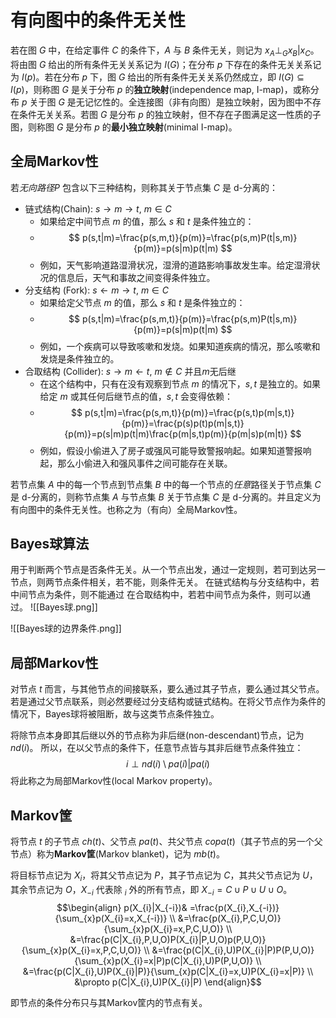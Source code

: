 # 有向图中的条件无关性

若在图 $G$ 中，在给定事件 $C$ 的条件下，$A$ 与 $B$ 条件无关，则记为 $x_{A} \perp_{G} x_{B} |x_{C}$。将由图 $G$ 给出的所有条件无关关系记为 $I(G)$；在分布 $p$ 下存在的条件无关关系记为 $I(p)$。若在分布 $p$ 下，图 $G$ 给出的所有条件无关关系仍然成立，即 $I(G) \subseteq I(p)$，则称图 $G$ 是关于分布 $p$ 的**独立映射**(independence map, I-map)，或称分布 $p$ 关于图 $G$ 是无记忆性的。全连接图（非有向图）是独立映射，因为图中不存在条件无关关系。若图 $G$ 是分布 $p$ 的独立映射，但不存在子图满足这一性质的子图，则称图 $G$ 是分布 $p$ 的**最小独立映射**(minimal I-map)。 

## 全局Markov性

若*无向路径*$P$ 包含以下三种结构，则称其关于节点集 $C$ 是 d-分离的：
+ 链式结构(Chain):  $s \rightarrow m \rightarrow t,\ m \in C$
	+ 如果给定中间节点 $m$ 的值，那么 $s$ 和 $t$ 是条件独立的：
	+ $$ p(s,t|m)=\frac{p(s,m,t)}{p(m)}=\frac{p(s,m)P(t|s,m)}{p(m)}=p(s|m)p(t|m) $$
	+ 例如，天气影响道路湿滑状况，湿滑的道路影响事故发生率。给定湿滑状况的信息后，天气和事故之间变得条件独立。
+ 分支结构 (Fork): $s \leftarrow m \rightarrow t,\ m \in C$
	+ 如果给定父节点 $m$ 的值，那么 $s$ 和 $t$ 是条件独立的：
	+ $$ p(s,t|m)=\frac{p(s,m,t)}{p(m)}=\frac{p(s,m)P(t|s,m)}{p(m)}=p(s|m)p(t|m) $$
	+ 例如，一个疾病可以导致咳嗽和发烧。如果知道疾病的情况，那么咳嗽和发烧是条件独立的。
+ 合取结构 (Collider): $s\rightarrow  m \leftarrow t,\ m \notin C$ 并且$m$无后继
	+ 在这个结构中，只有在没有观察到节点 $m$ 的情况下，$s,t$ 是独立的。如果给定 $m$ 或其任何后继节点的值，$s,t$ 会变得依赖：
	+ $$  p(s,t|m)=\frac{p(s,m,t)}{p(m)}=\frac{p(s,t)p(m|s,t)}{p(m)}=\frac{p(s)p(t)p(m|s,t)}{p(m)}=p(s|m)p(t|m)\frac{p(m|s,t)p(m)}{p(m|s)p(m|t)}  $$
	+ 例如，假设小偷进入了房子或强风可能导致警报响起。如果知道警报响起，那么小偷进入和强风事件之间可能存在关联。

若节点集 $A$ 中的每一个节点到节点集 $B$ 中的每一个节点的*任意*路径关于节点集 $C$ 是 d-分离的，则称节点集 $A$ 与节点集 $B$ 关于节点集 $C$ 是 d-分离的。并且定义为有向图中的条件无关性。也称之为（有向）全局Markov性。

## Bayes球算法

用于判断两个节点是否条件无关。从一个节点出发，通过一定规则，若可到达另一节点，则两节点条件相关，若不能，则条件无关。
在链式结构与分支结构中，若中间节点为条件，则不能通过
在合取结构中，若若中间节点为条件，则可以通过。
![[Bayes球.png]]

![[Bayes球的边界条件.png]]

## 局部Markov性

对节点 $t$ 而言，与其他节点的间接联系，要么通过其子节点，要么通过其父节点。若是通过父节点联系，则必然要经过分支结构或链式结构。在将父节点作为条件的情况下，Bayes球将被阻断，故与这类节点条件独立。

将除节点本身即其后继以外的节点称为非后继(non-descendant)节点，记为 $nd(i)$。
所以，在以父节点的条件下，任意节点皆与其非后继节点条件独立：
$$ i \perp nd(i)\setminus pa(i) | pa(i) $$
将此称之为局部Markov性(local Markov property)。



## Markov筐

将节点 $t$ 的子节点 $ch(t)$、父节点 $pa(t)$、共父节点 $copa(t)$（其子节点的另一个父节点）称为**Markov筐**(Markov blanket)，记为 $mb(t)$。

将目标节点记为 $X_i$，将其父节点记为 $P$，其子节点记为 $C$，其共父节点记为 $U$，其余节点记为 $O$，$X_{-i}$ 代表除 $_{i}$ 外的所有节点，即 $X_{-i}=C \cup P \cup U \cup O$。
$$\begin{align}
p(X_{i}|X_{-i})& =\frac{p(X_{i},X_{-i})}{\sum_{x}p(X_{i}=x,X_{-i})} \\
&=\frac{p(X_{i},P,C,U,O)}{\sum_{x}p(X_{i}=x,P,C,U,O)} \\
&=\frac{p(C|X_{i},P,U,O)P(X_{i}|P,U,O)p(P,U,O)}{\sum_{x}p(X_{i}=x,P,C,U,O)} \\
&=\frac{p(C|X_{i},U)P(X_{i}|P)P(P,U,O)}{\sum_{x}p(X_{i}=x|P)p(C|X_{i},U)P(P,U,O)} \\
&=\frac{p(C|X_{i},U)P(X_{i}|P)}{\sum_{x}p(C|X_{i}=x,U)P(X_{i}=x|P)} \\
&\propto p(C|X_{i},U)P(X_{i}|P)
\end{align}$$

即节点的条件分布只与其Markov筐内的节点有关。










